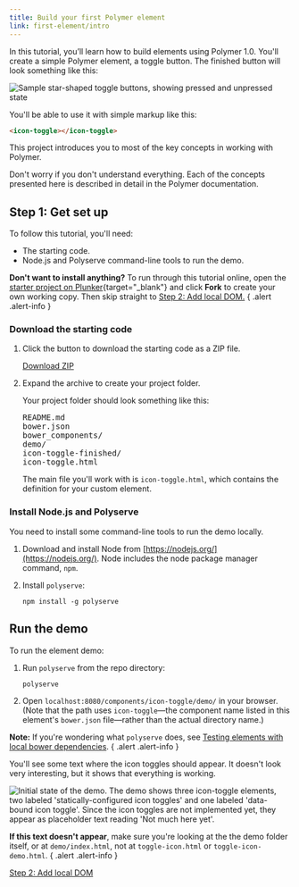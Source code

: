 ```yaml
---
title: Build your first Polymer element
link: first-element/intro
---
```


<!-- toc -->

In this tutorial, you’ll learn how to build elements using Polymer 1.0. You'll
create a simple Polymer element, a toggle button. The finished button will look
something like this:

![Sample star-shaped toggle buttons, showing pressed and unpressed
state](/images/1.0/first-element/sample-toggles.png)

You'll be able to use it with simple markup like this:

```html
<icon-toggle></icon-toggle>
```

This project introduces you to most of the key concepts in working with
Polymer.

Don't worry if you don't understand everything. Each of the concepts presented
here is described in detail in the Polymer documentation.


## Step 1: Get set up

To follow this tutorial, you'll need:

-   The starting code.
-   Node.js and Polyserve command-line tools to run the demo.


**Don't want to install anything?** To run through this tutorial online,
open the [starter project on Plunker](https://plnkr.co/edit/QfsudzAPCbAu56Qpb7eB?p=preview){target="\_blank"}
and click **Fork** to create your own working copy. Then skip straight to
<a href="step-2">Step 2: Add local DOM.</a>
{ .alert .alert-info }



### Download the starting code

1.  Click the button to download the starting code as a ZIP file.

    <a class="blue-button" href="https://github.com/googlecodelabs/polymer-first-elements/releases/download/v1.0/polymer-first-elements.zip">
      Download ZIP
    </a>

2.  Expand the archive to create your project folder.

    Your project folder should look something like
    this:

    <pre>
    README.md
    bower.json
    bower_components/
    demo/
    icon-toggle-finished/
    icon-toggle.html
    </pre>

    The main file you'll work with is `icon-toggle.html`, which contains the definition for your custom element.


### Install Node.js and Polyserve


You need to install some command-line tools to run the demo locally.

1.  Download and install Node from [https://nodejs.org/](https://nodejs.org/).
    Node includes the node package manager command, `npm`.

2.  Install `polyserve`:

        npm install -g polyserve


## Run the demo

To run the element demo:

1.  Run `polyserve` from the repo directory:

        polyserve

2.  Open `localhost:8080/components/icon-toggle/demo/` in your browser.
    (Note that the path uses `icon-toggle`—the
    component name listed in this element's `bower.json` file—rather than the actual directory name.)

**Note:**
If you're wondering what `polyserve` does, see [Testing elements with local bower dependencies](/1.0/docs/tools/reusableelements#local-dependencies).
{ .alert .alert-info }

You'll see some text where the icon toggles should appear. It doesn't look
very interesting, but it shows that everything is working.


<img src="/images/1.0/first-element/starting-state.png" alt="Initial state of the demo. The demo shows three icon-toggle elements, two labeled 'statically-configured icon toggles' and one labeled 'data-bound icon toggle'. Since the icon toggles are not implemented yet, they appear as placeholder text reading 'Not much here yet'." title="Initial demo">

**If this text doesn't appear**, make sure you're looking at the the demo folder itself, or at `demo/index.html`,
not at `toggle-icon.html` or `toggle-icon-demo.html`.
{ .alert .alert-info }

<a class="blue-button" href="step-2">Step 2: Add local DOM</a>
